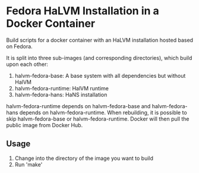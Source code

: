 Fedora HaLVM Installation in a Docker Container
===============================================

Build scripts for a docker container with an HaLVM installation hosted
based on Fedora.

It is split into three sub-images (and corresponding directories),
which build upon each other:

1. halvm-fedora-base: A base system with all dependencies but without HalVM
2. halvm-fedora-runtime: HalVM runtime
3. halvm-fedora-hans: HaNS installation

halvm-fedora-runtime depends on halvm-fedora-base and halvm-fedora-hans
depends on halvm-fedora-runtime.
When rebuilding, it is possible to skip halvm-fedora-base or
halvm-fedora-runtime. Docker will then pull the public image from Docker Hub.

Usage
-----

1. Change into the directory of the image you want to build 
2. Run 'make'
